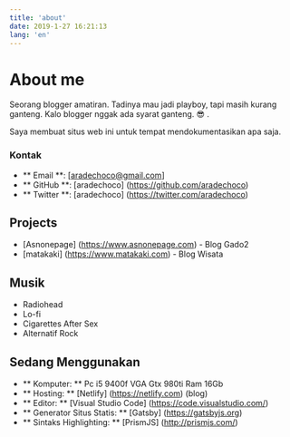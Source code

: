 ```yaml
---
title: 'about'
date: 2019-1-27 16:21:13
lang: 'en'
---
```


# About me

Seorang blogger amatiran. Tadinya mau jadi playboy, tapi masih kurang ganteng. Kalo blogger nggak ada syarat ganteng. 😎 .

Saya membuat situs web ini untuk tempat mendokumentasikan apa saja.

### Kontak

- ** Email **: [aradechoco@gmail.com] 
- ** GitHub **: [aradechoco] (https://github.com/aradechoco)
- ** Twitter **: [aradechoco] (https://twitter.com/aradechoco)


## Projects

- [Asnonepage] (https://www.asnonepage.com) - Blog Gado2
- [matakaki] (https://www.matakaki.com) - Blog Wisata


## Musik

- Radiohead
- Lo-fi
- Cigarettes After Sex
- Alternatif Rock

## Sedang Menggunakan

- ** Komputer: ** Pc i5 9400f VGA Gtx 980ti Ram 16Gb 
- ** Hosting: ** [Netlify] (https://netlify.com) (blog)
- ** Editor: ** [Visual Studio Code] (https://code.visualstudio.com/)
- ** Generator Situs Statis: ** [Gatsby] (https://gatsbyjs.org)
- ** Sintaks Highlighting: ** [PrismJS] (http://prismjs.com/)

</div>
